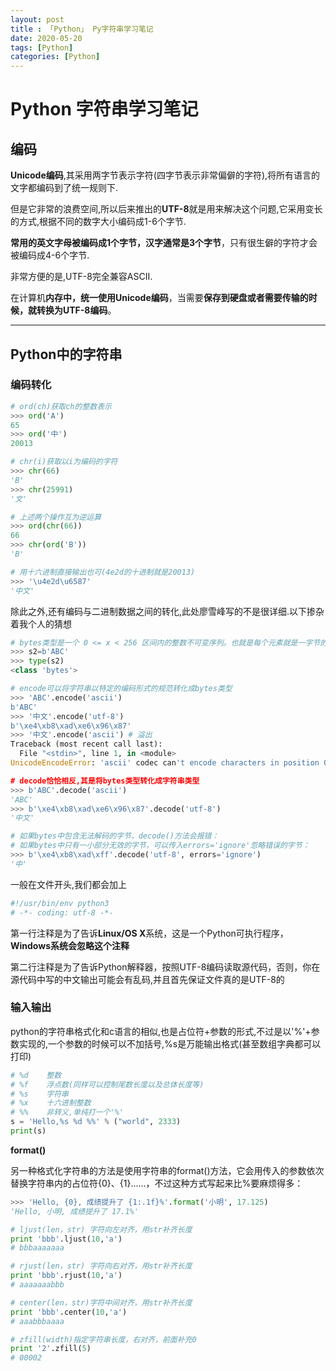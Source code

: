 ```yaml
---
layout: post
title : 「Python」 Py字符串学习笔记
date: 2020-05-20
tags: [Python]
categories: [Python]
---
```


# Python 字符串学习笔记

## 编码
**Unicode编码**,其采用两字节表示字符(四字节表示非常偏僻的字符),将所有语言的文字都编码到了统一规则下.

但是它非常的浪费空间,所以后来推出的**UTF-8**就是用来解决这个问题,它采用变长的方式,根据不同的数字大小编码成1-6个字节.

**常用的英文字母被编码成1个字节，汉字通常是3个字节**，只有很生僻的字符才会被编码成4-6个字节.

非常方便的是,UTF-8完全兼容ASCII.

在计算机**内存中，统一使用Unicode编码**，当需要**保存到硬盘或者需要传输的时候，就转换为UTF-8编码**。

--- 
## Python中的字符串
### 编码转化
```python
# ord(ch)获取ch的整数表示
>>> ord('A')
65
>>> ord('中')
20013

# chr(i)获取以i为编码的字符
>>> chr(66)
'B'
>>> chr(25991)
'文'

# 上述两个操作互为逆运算
>>> ord(chr(66))
66
>>> chr(ord('B'))
'B'

# 用十六进制直接输出也可(4e2d的十进制就是20013)
>>> '\u4e2d\u6587'
'中文'
```

除此之外,还有编码与二进制数据之间的转化,此处廖雪峰写的不是很详细.以下掺杂着我个人的猜想

```python
# bytes类型是一个 0 <= x < 256 区间内的整数不可变序列。也就是每个元素就是一字节的二进制
>>> s2=b'ABC'
>>> type(s2)
<class 'bytes'>

# encode可以将字符串以特定的编码形式的规范转化成bytes类型
>>> 'ABC'.encode('ascii')
b'ABC'
>>> '中文'.encode('utf-8')
b'\xe4\xb8\xad\xe6\x96\x87'
>>> '中文'.encode('ascii') # 溢出
Traceback (most recent call last):
  File "<stdin>", line 1, in <module>
UnicodeEncodeError: 'ascii' codec can't encode characters in position 0-1: ordinal not in range(128)

# decode恰恰相反,其是将bytes类型转化成字符串类型
>>> b'ABC'.decode('ascii')
'ABC'
>>> b'\xe4\xb8\xad\xe6\x96\x87'.decode('utf-8')
'中文'

# 如果bytes中包含无法解码的字节，decode()方法会报错：
# 如果bytes中只有一小部分无效的字节，可以传入errors='ignore'忽略错误的字节：
>>> b'\xe4\xb8\xad\xff'.decode('utf-8', errors='ignore')
'中'
```
一般在文件开头,我们都会加上
```python
#!/usr/bin/env python3
# -*- coding: utf-8 -*-
```
第一行注释是为了告诉**Linux/OS X**系统，这是一个Python可执行程序，**Windows系统会忽略这个注释**

第二行注释是为了告诉Python解释器，按照UTF-8编码读取源代码，否则，你在源代码中写的中文输出可能会有乱码,并且首先保证文件真的是UTF-8的

### 输入输出
python的字符串格式化和c语言的相似,也是占位符+参数的形式,不过是以'%'+参数实现的,一个参数的时候可以不加括号,%s是万能输出格式(甚至数组字典都可以打印)
```python
# %d    整数
# %f	浮点数(同样可以控制尾数长度以及总体长度等)
# %s	字符串
# %x	十六进制整数
# %%    非转义,单纯打一个'%'
s = 'Hello,%s %d %%' % ("world", 2333)
print(s)
```
**format()**

另一种格式化字符串的方法是使用字符串的format()方法，它会用传入的参数依次替换字符串内的占位符{0}、{1}……，不过这种方式写起来比%要麻烦得多：
```python
>>> 'Hello, {0}, 成绩提升了 {1:.1f}%'.format('小明', 17.125)
'Hello, 小明, 成绩提升了 17.1%'
```

```python
# ljust(len，str) 字符向左对齐，用str补齐长度
print 'bbb'.ljust(10,'a')
# bbbaaaaaaa

# rjust(len，str) 字符向右对齐，用str补齐长度
print 'bbb'.rjust(10,'a')
# aaaaaaabbb

# center(len，str)字符中间对齐，用str补齐长度
print 'bbb'.center(10,'a')
# aaabbbaaaa

# zfill(width)指定字符串长度，右对齐，前面补充0
print '2'.zfill(5)
# 00002
```
